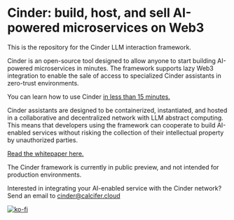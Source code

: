 # Cinder: build, host, and sell AI-powered microservices on Web3

This is the repository for the Cinder LLM interaction framework. 

Cinder is an open-source tool designed to allow anyone to start building AI-powered microservices in minutes. The framework supports lazy Web3 integration to enable the sale of access to specialized Cinder assistants in zero-trust environments. 

You can learn how to use Cinder [in less than 15 minutes.](https://www.youtube.com/watch?v=zy7Laie4AN0)

Cinder assistants are designed to be containerized, instantiated, and hosted in a collaborative and decentralized network with LLM abstract computing. This means that developers using the framework can cooperate to build AI-enabled services without risking the collection of their intellectual property by unauthorized parties. 

[Read the whitepaper here.](https://github.com/cinder-labs/cinder-public-release/blob/main/whitepaper.pdf)

The Cinder framework is currently in public preview, and not intended for production environments.

Interested in integrating your AI-enabled service with the Cinder network? Send an email to cinder@calcifer.cloud


[![ko-fi](https://ko-fi.com/img/githubbutton_sm.svg)](https://ko-fi.com/F2F2ND6AQ)
